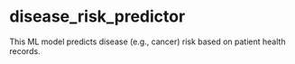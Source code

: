 # disease_risk_predictor
This ML model predicts disease (e.g., cancer) risk based on patient health records.
